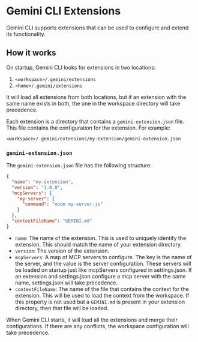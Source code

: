 # Gemini CLI Extensions

Gemini CLI supports extensions that can be used to configure and extend its functionality.

## How it works

On startup, Gemini CLI looks for extensions in two locations:

1.  `<workspace>/.gemini/extensions`
2.  `<home>/.gemini/extensions`

It will load all extensions from both locations, but if an extension with the same name exists in both, the one in the workspace directory will take precedence.

Each extension is a directory that contains a `gemini-extension.json` file. This file contains the configuration for the extension. For example:

`<workspace>/.gemini/extensions/my-extension/gemini-extension.json`

### `gemini-extension.json`

The `gemini-extension.json` file has the following structure:

```json
{
  "name": "my-extension",
  "version": "1.0.0",
  "mcpServers": {
    "my-server": {
      "command": "node my-server.js"
    }
  },
  "contextFileName": "GEMINI.md"
}
```

- `name`: The name of the extension. This is used to uniquely identify the extension. This should match the name of your extension directory.
- `version`: The version of the extension.
- `mcpServers`: A map of MCP servers to configure. The key is the name of the server, and the value is the server configuration. These servers will be loaded on startup just like mcpServers configured in settings.json. If an extension and settings.json configure a mcp server with the same name, settings.json will take precedence.
- `contextFileName`: The name of the file that contains the context for the extension. This will be used to load the context from the workspace. If this property is not used but a `GEMINI.md` is present in your extension directory, then that file will be loaded.

When Gemini CLI starts, it will load all the extensions and merge their configurations. If there are any conflicts, the workspace configuration will take precedence.
